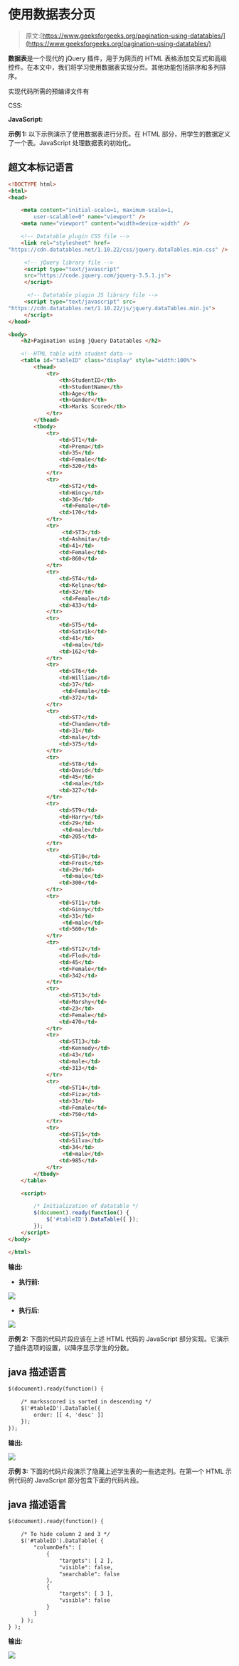 # 使用数据表分页

> 原文:[https://www.geeksforgeeks.org/pagination-using-datatables/](https://www.geeksforgeeks.org/pagination-using-datatables/)

**数据表**是一个现代的 jQuery 插件，用于为网页的 HTML 表格添加交互式和高级控件。在本文中，我们将学习使用数据表实现分页。其他功能包括排序和多列排序。

实现代码所需的预编译文件有

CSS:

> <link rel="”stylesheet”" href="”https://cdn.datatables.net/1.10.22/css/jquery.dataTables.min.css”">

**JavaScript:**

**示例 1:** 以下示例演示了使用数据表进行分页。在 HTML 部分，用学生的数据定义了一个表。JavaScript 处理数据表的初始化。

## 超文本标记语言

```html
<!DOCTYPE html>
<html>
<head>

    <meta content="initial-scale=1, maximum-scale=1,
        user-scalable=0" name="viewport" />
    <meta name="viewport" content="width=device-width" />

    <!-- Datatable plugin CSS file -->
    <link rel="stylesheet" href=
"https://cdn.datatables.net/1.10.22/css/jquery.dataTables.min.css" />

     <!-- jQuery library file -->
     <script type="text/javascript" 
     src="https://code.jquery.com/jquery-3.5.1.js">
     </script>

      <!-- Datatable plugin JS library file -->
     <script type="text/javascript" src=
"https://cdn.datatables.net/1.10.22/js/jquery.dataTables.min.js">
     </script>
</head>

<body>
    <h2>Pagination using jQuery Datatables </h2>

    <!--HTML table with student data-->
    <table id="tableID" class="display" style="width:100%">
        <thead>
            <tr>
                <th>StudentID</th>
                <th>StudentName</th>
                <th>Age</th>
                <th>Gender</th>
                <th>Marks Scored</th>
            </tr>
        </thead>
        <tbody>
            <tr>
                <td>ST1</td>
                <td>Prema</td>
                <td>35</td>
                <td>Female</td>
                <td>320</td>
            </tr>
            <tr>
                <td>ST2</td>
                <td>Wincy</td>
                <td>36</td>
                 <td>Female</td>
                <td>170</td>
            </tr>
            <tr>
                 <td>ST3</td>
                <td>Ashmita</td>
                <td>41</td>
                <td>Female</td>
                <td>860</td>
            </tr>
            <tr>
                <td>ST4</td>
                <td>Kelina</td>
                <td>32</td>
                 <td>Female</td>
                <td>433</td>
            </tr>
            <tr>
                <td>ST5</td>
                <td>Satvik</td>
                <td>41</td>
                 <td>male</td>
                <td>162</td>
            </tr>
            <tr>
                <td>ST6</td>
                <td>William</td>
                <td>37</td>
                 <td>Female</td>
                <td>372</td>
            </tr>
            <tr>
                <td>ST7</td>
                <td>Chandan</td>
                <td>31</td>
                <td>male</td>
                <td>375</td>
            </tr>
            <tr>
                <td>ST8</td>
                <td>David</td>
                <td>45</td>
                 <td>male</td>
                <td>327</td>
            </tr>
            <tr>
                <td>ST9</td>
                <td>Harry</td>
                <td>29</td>
                 <td>male</td>
                <td>205</td>
            </tr>
            <tr>
                <td>ST10</td>
                <td>Frost</td>
                <td>29</td>
                 <td>male</td>
                <td>300</td>
            </tr>
            <tr>
                <td>ST11</td>
                <td>Ginny</td>
                <td>31</td>
                 <td>male</td>
                <td>560</td>
            </tr>
            <tr>
                <td>ST12</td>
                <td>Flod</td>
                <td>45</td>
                <td>Female</td>
                <td>342</td>
            </tr>
            <tr>
                <td>ST13</td>
                <td>Marshy</td>
                <td>23</td>
                <td>Female</td>
                <td>470</td>
            </tr>
            <tr>
                <td>ST13</td>
                <td>Kennedy</td>
                <td>43</td>
                <td>male</td>
                <td>313</td>
            </tr>
            <tr>
                <td>ST14</td>
                <td>Fiza</td>
                <td>31</td>
                <td>Female</td>
                <td>750</td>
            </tr>
            <tr>
                <td>ST15</td>
                <td>Silva</td>
                <td>34</td>
                 <td>male</td>
                <td>985</td>
            </tr>
        </tbody>
    </table>

    <script>

        /* Initialization of datatable */
        $(document).ready(function() {
            $('#tableID').DataTable({ });
        });
    </script>
</body>

</html>
```

**输出:**

*   **执行前:**

![](img/58154fe9f368eaf92f29406f389b9fbc.png)

*   **执行后:**

![](img/467ba62a379975111b799fe5bd55092a.png)

**示例 2:** 下面的代码片段应该在上述 HTML 代码的 JavaScript 部分实现。它演示了插件选项的设置，以降序显示学生的分数。

## java 描述语言

```html
$(document).ready(function() {

    /* marksscored is sorted in descending */
    $('#tableID').DataTable({
        order: [[ 4, 'desc' ]]
    });  
});
```

**输出:**

![](img/1887cee881d4c2eb1085b5302cb5ab68.png)

**示例 3:** 下面的代码片段演示了隐藏上述学生表的一些选定列。在第一个 HTML 示例代码的 JavaScript 部分包含下面的代码片段。

## java 描述语言

```html
$(document).ready(function() {

    /* To hide column 2 and 3 */
    $('#tableID').DataTable( {
        "columnDefs": [
            {
                "targets": [ 2 ],
                "visible": false,
                "searchable": false
            },
            {
                "targets": [ 3 ],
                "visible": false
            }
        ]
    } );
} );
```

**输出:**

![](img/c1ec303d06434c83fa28fdf459b56fa5.png)